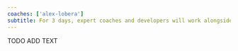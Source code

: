 ```yaml
---
coaches: ['alex-lobera']
subtitle: For 3 days, expert coaches and developers will work alongside you in Lisbon on real-world React problems so you return to work as a Senior React developer
---
```


TODO ADD TEXT
